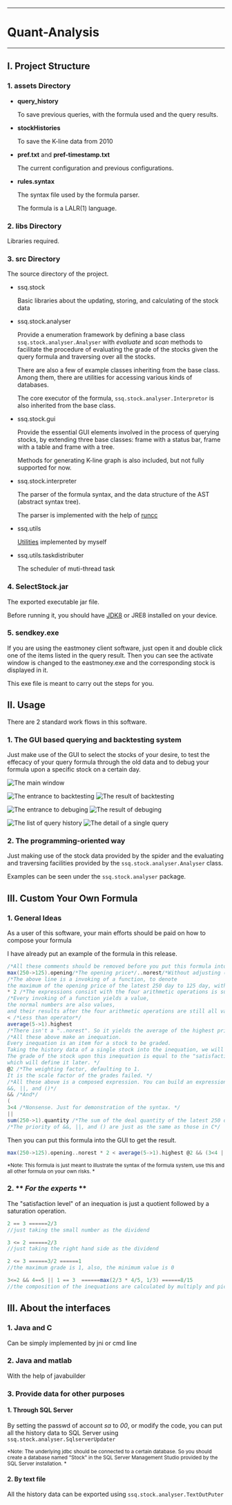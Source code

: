 
---
# Quant-Analysis

---

## I. Project Structure

### 1. **assets** Directory
- **query_history**

   To save previous queries, with the formula used and the query results. 

- **stockHistories**

   To save the K-line data from 2010

- **pref.txt** and **pref-timestamp.txt**

   The current configuration and previous configurations. 

- **rules.syntax**

   The syntax file used by the formula parser. 
   
   The formula is a LALR(1) language. 

### 2. **libs** Directory
Libraries required.  

### 3. **src** Directory
The source directory of the project. 

- ssq.stock

   Basic libraries about the updating, storing, and calculating of the stock data

- ssq.stock.analyser

   Provide a enumeration framework by defining a base class `ssq.stock.analyser.Analyser` with *evaluate* and *scan* methods to facilitate the procedure of evaluating the grade of the stocks given the query formula and traversing over all the stocks. 
   
   There are also a few of example classes inheriting from the base class. Among them, there are utilities for accessing various kinds of databases. 
   
   The core executor of the formula, `ssq.stock.analyser.Interpretor` is also inherited from the base class. 

- ssq.stock.gui

   Provide the essential GUI elements involved in the process of querying stocks, by extending three base classes: frame with a status bar, frame with a table and frame with a tree. 
   
   Methods for generating K-line graph is also included, but not fully supported for now. 

- ssq.stock.interpreter

   The parser of the formula syntax, and the data structure of the AST (abstract syntax tree). 
   
   The parser is implemented with the help of [runcc](http://runcc.sourceforge.net/)

- ssq.utils

   [Utilities](https://git.oschina.net/ssqston/util.git) implemented by myself

- ssq.utils.taskdistributer

   The scheduler of muti-thread task

### 4. **SelectStock.jar**

   The exported executable jar file. 

   Before running it, you should have [JDK8](http://www.oracle.com/technetwork/java/javase/downloads/jdk8-downloads-2133151.html) or JRE8 installed on your device. 

### 5. **sendkey.exe**

   If you are using the eastmoney client software, just open it and double click one of the items listed in the query result. Then you can see the activate window is changed to the eastmoney.exe and the corresponding stock is displayed in it. 

   This exe file is meant to carry out the steps for you. 

## II. Usage

There are 2 standard work flows in this software. 

### 1. The GUI based querying and backtesting system

Just make use of the GUI to select the stocks of your desire, to test the effecacy of your query formula through the old data and to debug your formula upon a specific stock on a certain day. 

![The main window](https://github.com/ssqstone/Quant-Analysis/blob/master/doc/main%20frame.PNG)

![The entrance to backtesting](https://github.com/ssqstone/Quant-Analysis/blob/master/doc/loopback%20entrance.PNG)
![The result of backtesting](https://github.com/ssqstone/Quant-Analysis/blob/master/doc/loopback%20result.PNG)

![The entrance to debuging](https://github.com/ssqstone/Quant-Analysis/blob/master/doc/debug%20entrance.PNG)
![The result of debuging](https://github.com/ssqstone/Quant-Analysis/blob/master/doc/debug%20detail.PNG)

![The list of query history](https://github.com/ssqstone/Quant-Analysis/blob/master/doc/history%20list.PNG)
![The detail of a single query](https://github.com/ssqstone/Quant-Analysis/blob/master/doc/history%20element.PNG)

### 2. The programming-oriented way
   
Just making use of the stock data provided by the spider and the evaluating and traversing facilities provided by the `ssq.stock.analyser.Analyser` class. 

Examples can be seen under the `ssq.stock.analyser` package. 

## III. Custom Your **Own** Formula
### 1. General Ideas

As a user of this software, your main efforts should be paid on how to compose your formula

I have already put an example of the formula in this release. 

```Scala
/*All these comments should be removed before you put this formula into the GUI*/
max(250->125).opening/*The opening price*/..norest/*Without adjusting (Backward adjustment is the default option)*/ 
/*The above line is a invoking of a function, to denote 
the maximum of the opening price of the latest 250 day to 125 day, without adjusting the price.*/
* 2 /*The expressions consist with the four arithmetic operations is supported*/
/*Every invoking of a function yields a value, 
the normal numbers are also values, 
and their results after the four arithmetic operations are still all values.*/
< /*Less than operator*/
average(5->1).highest 
/*There isn't a "..norest". So it yields the average of the highest prices in the latest 5 days*/ 
/*All these above make an inequation. 
Every inequation is an item for a stock to be graded. 
Taking the history data of a single stock into the inequation, we will get two values on the two sides. 
The grade of the stock upon this inequation is equal to the "satisfaction level" of the inequation, 
which will define it later. */
@2 /*The weighting factor, defaulting to 1. 
It is the scale factor of the grades failed. */ 
/*All these above is a composed expression. You can build an expression tree by using the 
&&, ||, and ()*/
&& /*And*/
(
3<4 /*Nonsense. Just for demonstration of the syntax. */
|| 
sum(250->1).quantity /*The sum of the deal quantity of the latest 250 days*/ > 10000000000)
/*The priority of &&, ||, and () are just as the same as those in C*/
```

Then you can put this formula into the GUI to get the result. 
```Scala
max(250->125).opening..norest * 2 < average(5->1).highest @2 && (3<4 || sum(250->1).quantity > 10000000000)
```
<small>*Note: This formula is just meant to illustrate the syntax of the formula system, use this and all other formula on your own risks. *</small>

### 2. ** *For the experts* **

The "satisfaction level" of an inequation is just a quotient followed by a saturation operation. 

```Scala
2 == 3 ======2/3			
//just taking the small number as the dividend

3 <= 2 ======2/3			
//just taking the right hand side as the dividend

2 <= 3 ======3/2 ======1		
//the maximum grade is 1, also, the minimum value is 0

3<=2 && 4==5 || 1 == 3  ======max(2/3 * 4/5, 1/3) ======8/15 
//the composition of the inequations are calculated by multiply and picking the max value
```

## III. About the interfaces
### 1. Java and C

Can be simply implemented by jni or cmd line

### 2. Java and matlab

With the help of javabuilder

### 3. Provide data for other purposes
#### 1. Through SQL Server

By setting the passwd of account *sa* to *00*, or modify the code, you can put all the history data to SQL Server using `ssq.stock.analyser.SqlserverUpdater`
	
<small>*Note: The underlying jdbc should be connected to a certain database. So you should create a database named "Stock" in the SQL Server Management Studio provided by the SQL Server installation. *</small>

#### 2. By text file

All the history data can be exported using `ssq.stock.analyser.TextOutPuter`
